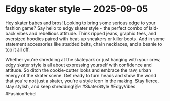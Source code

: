 # Edgy skater style — 2025-09-05

Hey skater babes and bros! Looking to bring some serious edge to your fashion game? Say hello to edgy skater style - the perfect combo of laid-back vibes and rebellious attitude. Think ripped jeans, graphic tees, and oversized hoodies paired with beat-up sneakers or killer boots. Add in some statement accessories like studded belts, chain necklaces, and a beanie to top it all off.

Whether you're shredding at the skatepark or just hanging with your crew, edgy skater style is all about expressing yourself with confidence and attitude. So ditch the cookie-cutter looks and embrace the raw, urban energy of the skater scene. Get ready to turn heads and show the world that you're not just a skater, you're a style icon in the making. Stay fierce, stay stylish, and keep shredding!✌️🔥 #SkaterStyle #EdgyVibes #FashionRebel
